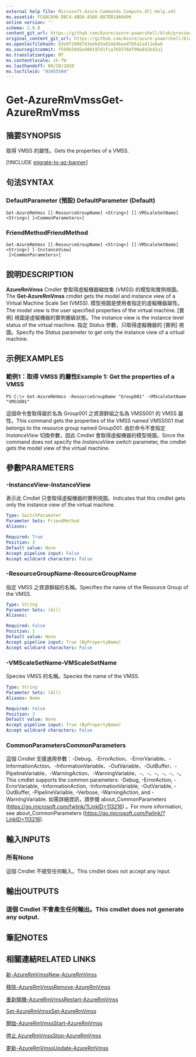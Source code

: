 ```yaml
---
external help file: Microsoft.Azure.Commands.Compute.dll-Help.xml
ms.assetid: FC6BC096-DBC4-48DA-A366-B87EB18A0496
online version: ''
schema: 2.0.0
content_git_url: https://github.com/Azure/azure-powershell/blob/preview/src/ResourceManager/Compute/Stack/Commands.Compute/help/Get-AzureRmVmss.md
original_content_git_url: https://github.com/Azure/azure-powershell/blob/preview/src/ResourceManager/Compute/Stack/Commands.Compute/help/Get-AzureRmVmss.md
ms.openlocfilehash: b3e9f2608703eebd5ad24846aad7b5a1ad11e8ab
ms.sourcegitcommit: f599b50d5e980197d1fca769378df90a842b42a1
ms.translationtype: MT
ms.contentlocale: zh-TW
ms.lasthandoff: 08/20/2020
ms.locfileid: "93455504"
---
```

# <span data-ttu-id="87511-101">Get-AzureRmVmss</span><span class="sxs-lookup"><span data-stu-id="87511-101">Get-AzureRmVmss</span></span>

## <span data-ttu-id="87511-102">摘要</span><span class="sxs-lookup"><span data-stu-id="87511-102">SYNOPSIS</span></span>
<span data-ttu-id="87511-103">取得 VMSS 的屬性。</span><span class="sxs-lookup"><span data-stu-id="87511-103">Gets the properties of a VMSS.</span></span>

[!INCLUDE [migrate-to-az-banner](../../includes/migrate-to-az-banner.md)]

## <span data-ttu-id="87511-104">句法</span><span class="sxs-lookup"><span data-stu-id="87511-104">SYNTAX</span></span>

### <span data-ttu-id="87511-105">DefaultParameter (預設) </span><span class="sxs-lookup"><span data-stu-id="87511-105">DefaultParameter (Default)</span></span>
```
Get-AzureRmVmss [[-ResourceGroupName] <String>] [[-VMScaleSetName] <String>] [<CommonParameters>]
```

### <span data-ttu-id="87511-106">FriendMethod</span><span class="sxs-lookup"><span data-stu-id="87511-106">FriendMethod</span></span>
```
Get-AzureRmVmss [[-ResourceGroupName] <String>] [[-VMScaleSetName] <String>] [-InstanceView]
 [<CommonParameters>]
```

## <span data-ttu-id="87511-107">說明</span><span class="sxs-lookup"><span data-stu-id="87511-107">DESCRIPTION</span></span>
<span data-ttu-id="87511-108">**AzureRmVmss** Cmdlet 會取得虛擬機器縮放集 (VMSS) 的模型和實例視圖。</span><span class="sxs-lookup"><span data-stu-id="87511-108">The **Get-AzureRmVmss** cmdlet gets the model and instance view of a Virtual Machine Scale Set (VMSS).</span></span>
<span data-ttu-id="87511-109">模型視圖是使用者指定的虛擬機器屬性。</span><span class="sxs-lookup"><span data-stu-id="87511-109">The model view is the user specified properties of the virtual machine.</span></span>
<span data-ttu-id="87511-110">[實例] 視圖是虛擬機器的實例層級狀態。</span><span class="sxs-lookup"><span data-stu-id="87511-110">The instance view is the instance level status of the virtual machine.</span></span>
<span data-ttu-id="87511-111">指定 *Status* 參數，只取得虛擬機器的 [實例] 視圖。</span><span class="sxs-lookup"><span data-stu-id="87511-111">Specify the *Status* parameter to get only the instance view of a virtual machine.</span></span>

## <span data-ttu-id="87511-112">示例</span><span class="sxs-lookup"><span data-stu-id="87511-112">EXAMPLES</span></span>

### <span data-ttu-id="87511-113">範例1：取得 VMSS 的屬性</span><span class="sxs-lookup"><span data-stu-id="87511-113">Example 1: Get the properties of a VMSS</span></span>
```
PS C:\> Get-AzureRmVmss -ResourceGroupName "Group001" -VMScaleSetName "VMSS001"
```

<span data-ttu-id="87511-114">這個命令會取得屬於名為 Group001 之資源群組之名為 VMSS001 的 VMSS 屬性。</span><span class="sxs-lookup"><span data-stu-id="87511-114">This command gets the properties of the VMSS named VMSS001 that belongs to the resource group named Group001.</span></span>
<span data-ttu-id="87511-115">由於命令不會指定 *InstanceView* 切換參數，因此 Cmdlet 會取得虛擬機器的模型視圖。</span><span class="sxs-lookup"><span data-stu-id="87511-115">Since the command does not specify the *InstanceView* switch parameter, the cmdlet gets the model view of the virtual machine.</span></span>

## <span data-ttu-id="87511-116">參數</span><span class="sxs-lookup"><span data-stu-id="87511-116">PARAMETERS</span></span>

### <span data-ttu-id="87511-117">-InstanceView</span><span class="sxs-lookup"><span data-stu-id="87511-117">-InstanceView</span></span>
<span data-ttu-id="87511-118">表示此 Cmdlet 只會取得虛擬機器的實例視圖。</span><span class="sxs-lookup"><span data-stu-id="87511-118">Indicates that this cmdlet gets only the instance view of the virtual machine.</span></span>

```yaml
Type: SwitchParameter
Parameter Sets: FriendMethod
Aliases: 

Required: True
Position: 3
Default value: None
Accept pipeline input: False
Accept wildcard characters: False
```

### <span data-ttu-id="87511-119">-ResourceGroupName</span><span class="sxs-lookup"><span data-stu-id="87511-119">-ResourceGroupName</span></span>
<span data-ttu-id="87511-120">指定 VMSS 之資源群組的名稱。</span><span class="sxs-lookup"><span data-stu-id="87511-120">Specifies the name of the Resource Group of the VMSS.</span></span>

```yaml
Type: String
Parameter Sets: (All)
Aliases: 

Required: False
Position: 1
Default value: None
Accept pipeline input: True (ByPropertyName)
Accept wildcard characters: False
```

### <span data-ttu-id="87511-121">-VMScaleSetName</span><span class="sxs-lookup"><span data-stu-id="87511-121">-VMScaleSetName</span></span>
<span data-ttu-id="87511-122">Species VMSS 的名稱。</span><span class="sxs-lookup"><span data-stu-id="87511-122">Species the name of the VMSS.</span></span>

```yaml
Type: String
Parameter Sets: (All)
Aliases: Name

Required: False
Position: 2
Default value: None
Accept pipeline input: True (ByPropertyName)
Accept wildcard characters: False
```

### <span data-ttu-id="87511-123">CommonParameters</span><span class="sxs-lookup"><span data-stu-id="87511-123">CommonParameters</span></span>
<span data-ttu-id="87511-124">這個 Cmdlet 支援通用參數：-Debug、-ErrorAction、-ErrorVariable、-InformationAction、-InformationVariable、-OutVariable、-OutBuffer、-PipelineVariable、-WarningAction、-WarningVariable、-、-、-、-、-、-。</span><span class="sxs-lookup"><span data-stu-id="87511-124">This cmdlet supports the common parameters: -Debug, -ErrorAction, -ErrorVariable, -InformationAction, -InformationVariable, -OutVariable, -OutBuffer, -PipelineVariable, -Verbose, -WarningAction, and -WarningVariable.</span></span> <span data-ttu-id="87511-125">如需詳細資訊，請參閱 about_CommonParameters (https://go.microsoft.com/fwlink/?LinkID=113216) 。</span><span class="sxs-lookup"><span data-stu-id="87511-125">For more information, see about_CommonParameters (https://go.microsoft.com/fwlink/?LinkID=113216).</span></span>

## <span data-ttu-id="87511-126">輸入</span><span class="sxs-lookup"><span data-stu-id="87511-126">INPUTS</span></span>

### <span data-ttu-id="87511-127">所有</span><span class="sxs-lookup"><span data-stu-id="87511-127">None</span></span>
<span data-ttu-id="87511-128">這個 Cmdlet 不接受任何輸入。</span><span class="sxs-lookup"><span data-stu-id="87511-128">This cmdlet does not accept any input.</span></span>

## <span data-ttu-id="87511-129">輸出</span><span class="sxs-lookup"><span data-stu-id="87511-129">OUTPUTS</span></span>

### <span data-ttu-id="87511-130">這個 Cmdlet 不會產生任何輸出。</span><span class="sxs-lookup"><span data-stu-id="87511-130">This cmdlet does not generate any output.</span></span>

## <span data-ttu-id="87511-131">筆記</span><span class="sxs-lookup"><span data-stu-id="87511-131">NOTES</span></span>

## <span data-ttu-id="87511-132">相關連結</span><span class="sxs-lookup"><span data-stu-id="87511-132">RELATED LINKS</span></span>

[<span data-ttu-id="87511-133">新-AzureRmVmss</span><span class="sxs-lookup"><span data-stu-id="87511-133">New-AzureRmVmss</span></span>](./New-AzureRmVmss.md)

[<span data-ttu-id="87511-134">移除-AzureRmVmss</span><span class="sxs-lookup"><span data-stu-id="87511-134">Remove-AzureRmVmss</span></span>](./Remove-AzureRmVmss.md)

[<span data-ttu-id="87511-135">重新開機-AzureRmVmss</span><span class="sxs-lookup"><span data-stu-id="87511-135">Restart-AzureRmVmss</span></span>](./Restart-AzureRmVmss.md)

[<span data-ttu-id="87511-136">Set-AzureRmVmss</span><span class="sxs-lookup"><span data-stu-id="87511-136">Set-AzureRmVmss</span></span>](./Set-AzureRmVmss.md)

[<span data-ttu-id="87511-137">開始-AzureRmVmss</span><span class="sxs-lookup"><span data-stu-id="87511-137">Start-AzureRmVmss</span></span>](./Start-AzureRmVmss.md)

[<span data-ttu-id="87511-138">停止 AzureRmVmss</span><span class="sxs-lookup"><span data-stu-id="87511-138">Stop-AzureRmVmss</span></span>](./Stop-AzureRmVmss.md)

[<span data-ttu-id="87511-139">更新-AzureRmVmss</span><span class="sxs-lookup"><span data-stu-id="87511-139">Update-AzureRmVmss</span></span>](./Update-AzureRmVmss.md)


